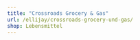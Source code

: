 ```yaml
---
title: "Crossroads Grocery & Gas"
url: /ellijay/crossroads-grocery-und-gas/
shop: Lebensmittel
---
```


